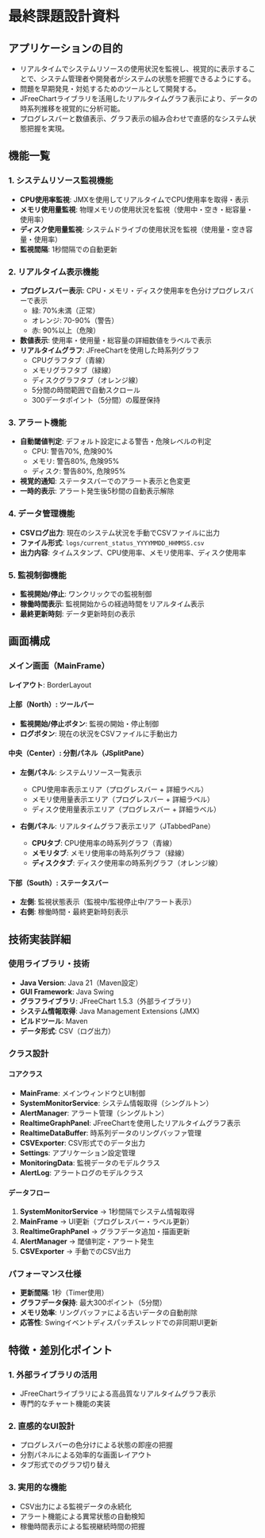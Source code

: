 # 最終課題設計資料
## アプリケーションの目的

- リアルタイムでシステムリソースの使用状況を監視し、視覚的に表示することで、システム管理者や開発者がシステムの状態を把握できるようにする。
- 問題を早期発見・対処するためのツールとして開発する。
- JFreeChartライブラリを活用したリアルタイムグラフ表示により、データの時系列推移を視覚的に分析可能。
- プログレスバーと数値表示、グラフ表示の組み合わせで直感的なシステム状態把握を実現。

## 機能一覧

### 1. システムリソース監視機能 
- **CPU使用率監視**: JMXを使用してリアルタイムでCPU使用率を取得・表示
- **メモリ使用量監視**: 物理メモリの使用状況を監視（使用中・空き・総容量・使用率）
- **ディスク使用量監視**: システムドライブの使用状況を監視（使用量・空き容量・使用率）
- **監視間隔**: 1秒間隔での自動更新

### 2. リアルタイム表示機能 
- **プログレスバー表示**: CPU・メモリ・ディスク使用率を色分けプログレスバーで表示
  - 緑: 70%未満（正常）
  - オレンジ: 70-90%（警告）
  - 赤: 90%以上（危険）
- **数値表示**: 使用率・使用量・総容量の詳細数値をラベルで表示
- **リアルタイムグラフ**: JFreeChartを使用した時系列グラフ
  - CPUグラフタブ（青線）
  - メモリグラフタブ（緑線）
  - ディスクグラフタブ（オレンジ線）
  - 5分間の時間範囲で自動スクロール
  - 300データポイント（5分間）の履歴保持

### 3. アラート機能 
- **自動閾値判定**: デフォルト設定による警告・危険レベルの判定
  - CPU: 警告70%, 危険90%
  - メモリ: 警告80%, 危険95%
  - ディスク: 警告80%, 危険95%
- **視覚的通知**: ステータスバーでのアラート表示と色変更
- **一時的表示**: アラート発生後5秒間の自動表示解除

### 4. データ管理機能 
- **CSVログ出力**: 現在のシステム状況を手動でCSVファイルに出力
- **ファイル形式**: `logs/current_status_YYYYMMDD_HHMMSS.csv`
- **出力内容**: タイムスタンプ、CPU使用率、メモリ使用率、ディスク使用率

### 5. 監視制御機能 
- **監視開始/停止**: ワンクリックでの監視制御
- **稼働時間表示**: 監視開始からの経過時間をリアルタイム表示
- **最終更新時刻**: データ更新時刻の表示

## 画面構成
### メイン画面（MainFrame）
**レイアウト**: BorderLayout

#### 上部（North）: ツールバー
- **監視開始/停止ボタン**: 監視の開始・停止制御
- **ログボタン**: 現在の状況をCSVファイルに手動出力

#### 中央（Center）: 分割パネル（JSplitPane）
- **左側パネル**: システムリソース一覧表示
  - CPU使用率表示エリア（プログレスバー + 詳細ラベル）
  - メモリ使用量表示エリア（プログレスバー + 詳細ラベル）
  - ディスク使用量表示エリア（プログレスバー + 詳細ラベル）
  
- **右側パネル**: リアルタイムグラフ表示エリア（JTabbedPane）
  - **CPUタブ**: CPU使用率の時系列グラフ（青線）
  - **メモリタブ**: メモリ使用率の時系列グラフ（緑線）
  - **ディスクタブ**: ディスク使用率の時系列グラフ（オレンジ線）

#### 下部（South）: ステータスバー
- **左側**: 監視状態表示（監視中/監視停止中/アラート表示）
- **右側**: 稼働時間・最終更新時刻表示

## 技術実装詳細

### 使用ライブラリ・技術
- **Java Version**: Java 21（Maven設定）
- **GUI Framework**: Java Swing
- **グラフライブラリ**: JFreeChart 1.5.3（外部ライブラリ）
- **システム情報取得**: Java Management Extensions (JMX)
- **ビルドツール**: Maven
- **データ形式**: CSV（ログ出力）

### クラス設計
#### コアクラス
- **MainFrame**: メインウィンドウとUI制御
- **SystemMonitorService**: システム情報取得（シングルトン）
- **AlertManager**: アラート管理（シングルトン）
- **RealtimeGraphPanel**: JFreeChartを使用したリアルタイムグラフ表示
- **RealtimeDataBuffer**: 時系列データのリングバッファ管理
- **CSVExporter**: CSV形式でのデータ出力
- **Settings**: アプリケーション設定管理
- **MonitoringData**: 監視データのモデルクラス
- **AlertLog**: アラートログのモデルクラス

#### データフロー
1. **SystemMonitorService** → 1秒間隔でシステム情報取得
2. **MainFrame** → UI更新（プログレスバー・ラベル更新）
3. **RealtimeGraphPanel** → グラフデータ追加・描画更新
4. **AlertManager** → 閾値判定・アラート発生
5. **CSVExporter** → 手動でのCSV出力

### パフォーマンス仕様
- **更新間隔**: 1秒（Timer使用）
- **グラフデータ保持**: 最大300ポイント（5分間）
- **メモリ効率**: リングバッファによる古いデータの自動削除
- **応答性**: Swingイベントディスパッチスレッドでの非同期UI更新

## 特徴・差別化ポイント

### 1. 外部ライブラリの活用
- JFreeChartライブラリによる高品質なリアルタイムグラフ表示
- 専門的なチャート機能の実装

### 2. 直感的なUI設計
- プログレスバーの色分けによる状態の即座の把握
- 分割パネルによる効率的な画面レイアウト
- タブ形式でのグラフ切り替え

### 3. 実用的な機能
- CSV出力による監視データの永続化
- アラート機能による異常状態の自動検知
- 稼働時間表示による監視継続時間の把握
